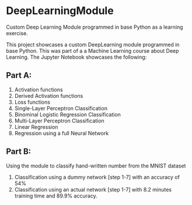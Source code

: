 # DeepLearningModule
Custom Deep Learning Module programmed in base Python as a learning exercise.

This project showcases a custom DeepLearning module programmed in base Python. This was part of a a Machine Learning course about Deep Learning. The Jupyter Notebook showcases the following:

## Part A:
1. Activation functions
2. Derived Activation functions
3. Loss functions
4. Single-Layer Perceptron Classification
5. Binominal Logistic Regression Classification
6. Multi-Layer Perceptron Classification
7. Linear Regression
8. Regression using a full Neural Network

## Part B:
Using the module to classify hand-written number from the MNIST dataset
1. Classification using a dummy network [step 1-7] with an accuracy of 54%
2. Classification using an actual network [step 1-7] with 8.2 minutes training time and 89.9% accuracy.
